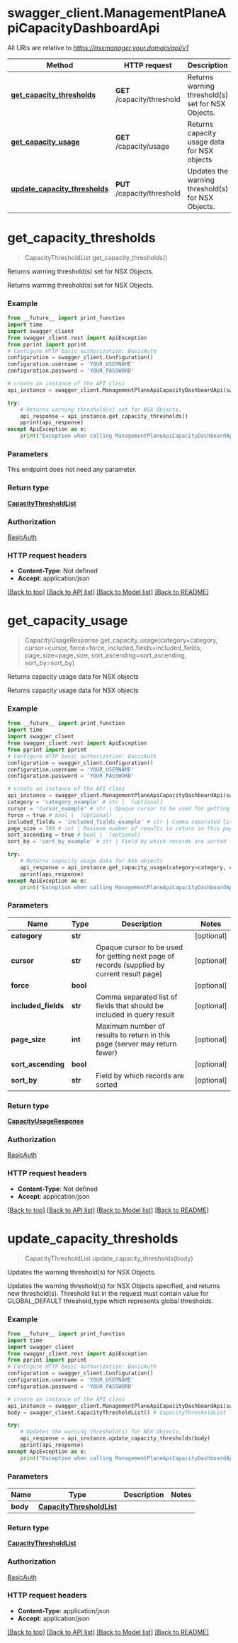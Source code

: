# swagger_client.ManagementPlaneApiCapacityDashboardApi

All URIs are relative to *https://nsxmanager.your.domain/api/v1*

Method | HTTP request | Description
------------- | ------------- | -------------
[**get_capacity_thresholds**](ManagementPlaneApiCapacityDashboardApi.md#get_capacity_thresholds) | **GET** /capacity/threshold | Returns warning threshold(s) set for NSX Objects.
[**get_capacity_usage**](ManagementPlaneApiCapacityDashboardApi.md#get_capacity_usage) | **GET** /capacity/usage | Returns capacity usage data for NSX objects
[**update_capacity_thresholds**](ManagementPlaneApiCapacityDashboardApi.md#update_capacity_thresholds) | **PUT** /capacity/threshold | Updates the warning threshold(s) for NSX Objects.

# **get_capacity_thresholds**
> CapacityThresholdList get_capacity_thresholds()

Returns warning threshold(s) set for NSX Objects.

Returns warning threshold(s) set for NSX Objects.

### Example
```python
from __future__ import print_function
import time
import swagger_client
from swagger_client.rest import ApiException
from pprint import pprint
# Configure HTTP basic authorization: BasicAuth
configuration = swagger_client.Configuration()
configuration.username = 'YOUR_USERNAME'
configuration.password = 'YOUR_PASSWORD'

# create an instance of the API class
api_instance = swagger_client.ManagementPlaneApiCapacityDashboardApi(swagger_client.ApiClient(configuration))

try:
    # Returns warning threshold(s) set for NSX Objects.
    api_response = api_instance.get_capacity_thresholds()
    pprint(api_response)
except ApiException as e:
    print("Exception when calling ManagementPlaneApiCapacityDashboardApi->get_capacity_thresholds: %s\n" % e)
```

### Parameters
This endpoint does not need any parameter.

### Return type

[**CapacityThresholdList**](CapacityThresholdList.md)

### Authorization

[BasicAuth](../README.md#BasicAuth)

### HTTP request headers

 - **Content-Type**: Not defined
 - **Accept**: application/json

[[Back to top]](#) [[Back to API list]](../README.md#documentation-for-api-endpoints) [[Back to Model list]](../README.md#documentation-for-models) [[Back to README]](../README.md)

# **get_capacity_usage**
> CapacityUsageResponse get_capacity_usage(category=category, cursor=cursor, force=force, included_fields=included_fields, page_size=page_size, sort_ascending=sort_ascending, sort_by=sort_by)

Returns capacity usage data for NSX objects

Returns capacity usage data for NSX objects

### Example
```python
from __future__ import print_function
import time
import swagger_client
from swagger_client.rest import ApiException
from pprint import pprint
# Configure HTTP basic authorization: BasicAuth
configuration = swagger_client.Configuration()
configuration.username = 'YOUR_USERNAME'
configuration.password = 'YOUR_PASSWORD'

# create an instance of the API class
api_instance = swagger_client.ManagementPlaneApiCapacityDashboardApi(swagger_client.ApiClient(configuration))
category = 'category_example' # str |  (optional)
cursor = 'cursor_example' # str | Opaque cursor to be used for getting next page of records (supplied by current result page) (optional)
force = true # bool |  (optional)
included_fields = 'included_fields_example' # str | Comma separated list of fields that should be included in query result (optional)
page_size = 789 # int | Maximum number of results to return in this page (server may return fewer) (optional)
sort_ascending = true # bool |  (optional)
sort_by = 'sort_by_example' # str | Field by which records are sorted (optional)

try:
    # Returns capacity usage data for NSX objects
    api_response = api_instance.get_capacity_usage(category=category, cursor=cursor, force=force, included_fields=included_fields, page_size=page_size, sort_ascending=sort_ascending, sort_by=sort_by)
    pprint(api_response)
except ApiException as e:
    print("Exception when calling ManagementPlaneApiCapacityDashboardApi->get_capacity_usage: %s\n" % e)
```

### Parameters

Name | Type | Description  | Notes
------------- | ------------- | ------------- | -------------
 **category** | **str**|  | [optional] 
 **cursor** | **str**| Opaque cursor to be used for getting next page of records (supplied by current result page) | [optional] 
 **force** | **bool**|  | [optional] 
 **included_fields** | **str**| Comma separated list of fields that should be included in query result | [optional] 
 **page_size** | **int**| Maximum number of results to return in this page (server may return fewer) | [optional] 
 **sort_ascending** | **bool**|  | [optional] 
 **sort_by** | **str**| Field by which records are sorted | [optional] 

### Return type

[**CapacityUsageResponse**](CapacityUsageResponse.md)

### Authorization

[BasicAuth](../README.md#BasicAuth)

### HTTP request headers

 - **Content-Type**: Not defined
 - **Accept**: application/json

[[Back to top]](#) [[Back to API list]](../README.md#documentation-for-api-endpoints) [[Back to Model list]](../README.md#documentation-for-models) [[Back to README]](../README.md)

# **update_capacity_thresholds**
> CapacityThresholdList update_capacity_thresholds(body)

Updates the warning threshold(s) for NSX Objects.

Updates the warning threshold(s) for NSX Objects specified, and returns new threshold(s). Threshold list in the request must contain value for GLOBAL_DEFAULT threshold_type which represents global thresholds. 

### Example
```python
from __future__ import print_function
import time
import swagger_client
from swagger_client.rest import ApiException
from pprint import pprint
# Configure HTTP basic authorization: BasicAuth
configuration = swagger_client.Configuration()
configuration.username = 'YOUR_USERNAME'
configuration.password = 'YOUR_PASSWORD'

# create an instance of the API class
api_instance = swagger_client.ManagementPlaneApiCapacityDashboardApi(swagger_client.ApiClient(configuration))
body = swagger_client.CapacityThresholdList() # CapacityThresholdList | 

try:
    # Updates the warning threshold(s) for NSX Objects.
    api_response = api_instance.update_capacity_thresholds(body)
    pprint(api_response)
except ApiException as e:
    print("Exception when calling ManagementPlaneApiCapacityDashboardApi->update_capacity_thresholds: %s\n" % e)
```

### Parameters

Name | Type | Description  | Notes
------------- | ------------- | ------------- | -------------
 **body** | [**CapacityThresholdList**](CapacityThresholdList.md)|  | 

### Return type

[**CapacityThresholdList**](CapacityThresholdList.md)

### Authorization

[BasicAuth](../README.md#BasicAuth)

### HTTP request headers

 - **Content-Type**: application/json
 - **Accept**: application/json

[[Back to top]](#) [[Back to API list]](../README.md#documentation-for-api-endpoints) [[Back to Model list]](../README.md#documentation-for-models) [[Back to README]](../README.md)

